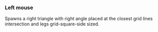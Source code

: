 ### Left mouse
Spawns a right triangle with right angle placed at the closest grid lines intersection and legs grid-square-side sized.
